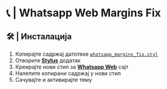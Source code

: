 # 📞 | Whatsapp Web Margins Fix

<div align="center">

</div>

## 🛠 | Инсталација

1. Копирајте садржај датотеке [`whatsapp_margins_fix.styl`](https://github.com/crnobog69/extra/blob/main/whatsapp/whatsapp_margins_fix.styl)
2. Отворите [**Stylus**](https://github.com/openstyles/stylus) додатак
3. Креирајте нови стил за [**Whatsapp Web**](https://web.whatsapp.com/) сајт
4. Налепите копирани садржај у нови стил
5. Сачувајте и активирајте тему
